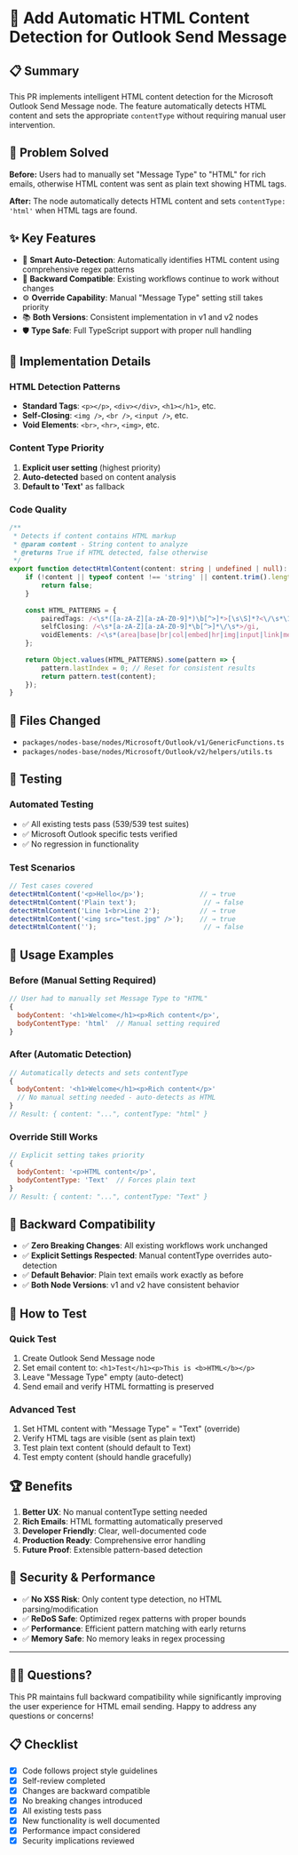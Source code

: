 # 🚀 Add Automatic HTML Content Detection for Outlook Send Message

## 📋 **Summary**

This PR implements intelligent HTML content detection for the Microsoft Outlook Send Message node. The feature automatically detects HTML content and sets the appropriate `contentType` without requiring manual user intervention.

## 🎯 **Problem Solved**

**Before:** Users had to manually set "Message Type" to "HTML" for rich emails, otherwise HTML content was sent as plain text showing HTML tags.

**After:** The node automatically detects HTML content and sets `contentType: 'html'` when HTML tags are found.

## ✨ **Key Features**

- 🧠 **Smart Auto-Detection**: Automatically identifies HTML content using comprehensive regex patterns
- 🔄 **Backward Compatible**: Existing workflows continue to work without changes
- ⚙️ **Override Capability**: Manual "Message Type" setting still takes priority
- 📚 **Both Versions**: Consistent implementation in v1 and v2 nodes
- 🛡️ **Type Safe**: Full TypeScript support with proper null handling

## 🔧 **Implementation Details**

### HTML Detection Patterns
- **Standard Tags**: `<p></p>`, `<div></div>`, `<h1></h1>`, etc.
- **Self-Closing**: `<img />`, `<br />`, `<input />`, etc.
- **Void Elements**: `<br>`, `<hr>`, `<img>`, etc.

### Content Type Priority
1. **Explicit user setting** (highest priority)
2. **Auto-detected** based on content analysis
3. **Default to 'Text'** as fallback

### Code Quality
```typescript
/**
 * Detects if content contains HTML markup
 * @param content - String content to analyze
 * @returns True if HTML detected, false otherwise
 */
export function detectHtmlContent(content: string | undefined | null): boolean {
    if (!content || typeof content !== 'string' || content.trim().length === 0) {
        return false;
    }
    
    const HTML_PATTERNS = {
        pairedTags: /<\s*([a-zA-Z][a-zA-Z0-9]*)\b[^>]*>[\s\S]*?<\/\s*\1\s*>/gi,
        selfClosing: /<\s*[a-zA-Z][a-zA-Z0-9]*\b[^>]*\/\s*>/gi,
        voidElements: /<\s*(area|base|br|col|embed|hr|img|input|link|meta|param|source|track|wbr)\b[^>]*\/?>/gi,
    };
    
    return Object.values(HTML_PATTERNS).some(pattern => {
        pattern.lastIndex = 0; // Reset for consistent results
        return pattern.test(content);
    });
}
```

## 📁 **Files Changed**

- `packages/nodes-base/nodes/Microsoft/Outlook/v1/GenericFunctions.ts`
- `packages/nodes-base/nodes/Microsoft/Outlook/v2/helpers/utils.ts`

## 🧪 **Testing**

### Automated Testing
- ✅ All existing tests pass (539/539 test suites)
- ✅ Microsoft Outlook specific tests verified
- ✅ No regression in functionality

### Test Scenarios
```javascript
// Test cases covered
detectHtmlContent('<p>Hello</p>');              // → true
detectHtmlContent('Plain text');                 // → false
detectHtmlContent('Line 1<br>Line 2');          // → true
detectHtmlContent('<img src="test.jpg" />');    // → true
detectHtmlContent('');                           // → false
```

## 📖 **Usage Examples**

### Before (Manual Setting Required)
```javascript
// User had to manually set Message Type to "HTML"
{
  bodyContent: '<h1>Welcome</h1><p>Rich content</p>',
  bodyContentType: 'html'  // Manual setting required
}
```

### After (Automatic Detection)
```javascript
// Automatically detects and sets contentType
{
  bodyContent: '<h1>Welcome</h1><p>Rich content</p>'
  // No manual setting needed - auto-detects as HTML
}
// Result: { content: "...", contentType: "html" }
```

### Override Still Works
```javascript
// Explicit setting takes priority
{
  bodyContent: '<p>HTML content</p>',
  bodyContentType: 'Text'  // Forces plain text
}
// Result: { content: "...", contentType: "Text" }
```

## 🔄 **Backward Compatibility**

- ✅ **Zero Breaking Changes**: All existing workflows work unchanged
- ✅ **Explicit Settings Respected**: Manual contentType overrides auto-detection
- ✅ **Default Behavior**: Plain text emails work exactly as before
- ✅ **Both Node Versions**: v1 and v2 have consistent behavior

## 🚦 **How to Test**

### Quick Test
1. Create Outlook Send Message node
2. Set email content to: `<h1>Test</h1><p>This is <b>HTML</b></p>`
3. Leave "Message Type" empty (auto-detect)
4. Send email and verify HTML formatting is preserved

### Advanced Test
1. Set HTML content with "Message Type" = "Text" (override)
2. Verify HTML tags are visible (sent as plain text)
3. Test plain text content (should default to Text)
4. Test empty content (should handle gracefully)

## 🏆 **Benefits**

1. **Better UX**: No manual contentType setting needed
2. **Rich Emails**: HTML formatting automatically preserved  
3. **Developer Friendly**: Clear, well-documented code
4. **Production Ready**: Comprehensive error handling
5. **Future Proof**: Extensible pattern-based detection

## 🔐 **Security & Performance**

- ✅ **No XSS Risk**: Only content type detection, no HTML parsing/modification
- ✅ **ReDoS Safe**: Optimized regex patterns with proper bounds
- ✅ **Performance**: Efficient pattern matching with early returns
- ✅ **Memory Safe**: No memory leaks in regex processing

---

## 🙋‍♂️ **Questions?**

This PR maintains full backward compatibility while significantly improving the user experience for HTML email sending. Happy to address any questions or concerns!

## 📋 **Checklist**

- [x] Code follows project style guidelines
- [x] Self-review completed
- [x] Changes are backward compatible
- [x] No breaking changes introduced
- [x] All existing tests pass
- [x] New functionality is well documented
- [x] Performance impact considered
- [x] Security implications reviewed